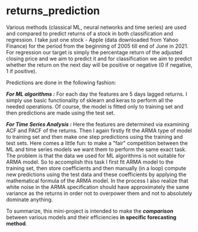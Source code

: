 # returns_prediction
Various methods (classical ML, neural networks and time series) are used and compared to predict returns of a stock in both classification and regression.
I take just one stock - Apple (data downloaded from Yahoo Finance) for the period from the beginning of 2005 till end of June in 2021.
For regression our target is simply the percentage return of the adjusted closing price and we aim to predict it and for classification we aim to predict whether the return on the next day will be positive or negative (0 if negative, 1 if positive).

Predictions are done in the following fashion: 

***For ML algorithms :***
For each day the features are 5 days lagged returns. I simply use basic functionality of sklearn and keras to perform all the needed operations. Of course, the model is fitted only to training set and then predictions are made using the test set.

***For Time Series Analysis :***
Here the features are determined via examining ACF and PACF of the returns. Then I again firstly fit the ARMA type of model to training set and then make one step predictions using the training and test sets. Here comes a little fun: to make a "fair" competition between the ML and time series models we want them to perform the same exact task. The problem is that the data we used for ML algorithms is not suitable for ARMA model. So to accomplish this task I first fit ARMA model to the training set, then store coefficients and then manually (in a loop) compute new predictions using the test data and these coefficients by applying the mathematical formula of the ARMA model. In the process I also realize that white noise in the ARMA specification should have approximately the same variance as the returns in order not to overpower them and not to absolutely dominate anything.

To summarize, this mini-project is intended to make the ***comparison*** between various models and their efficiencies **in specific forecasting method**.


